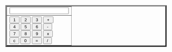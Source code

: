 
<html>
<head>
</head>
<body>
<FORM NAME="Calc">
<TABLE BORDER=4>
<TR>
<TD>
<INPUT TYPE="text" NAME="Input" Size="20">
<br>
</TD>
</TR>
<TR>
<TD>
<INPUT TYPE="button" NAME="one" VALUE=" 1 " OnClick="Calc.Input.value += '1'">
<INPUT TYPE="button" NAME="two" VALUE=" 2 " OnCLick="Calc.Input.value += '2'">
<INPUT TYPE="button" NAME="three" VALUE=" 3 " OnClick="Calc.Input.value += '3'">
<INPUT TYPE="button" NAME="plus" VALUE=" + " OnClick="Calc.Input.value += ' + '">
<br>
<INPUT TYPE="button" NAME="four" VALUE=" 4 " OnClick="Calc.Input.value += '4'">
<INPUT TYPE="button" NAME="five" VALUE=" 5 " OnCLick="Calc.Input.value += '5'">
<INPUT TYPE="button" NAME="six" VALUE=" 6 " OnClick="Calc.Input.value += '6'">
<INPUT TYPE="button" NAME="minus" VALUE=" - " OnClick="Calc.Input.value += ' - '">
<br>
<INPUT TYPE="button" NAME="seven" VALUE=" 7 " OnClick="Calc.Input.value += '7'">
<INPUT TYPE="button" NAME="eight" VALUE=" 8 " OnCLick="Calc.Input.value += '8'">
<INPUT TYPE="button" NAME="nine" VALUE=" 9 " OnClick="Calc.Input.value += '9'">
<INPUT TYPE="button" NAME="times" VALUE=" x " OnClick="Calc.Input.value += ' * '">
<br>
<INPUT TYPE="button" NAME="clear" VALUE=" c " OnClick="Calc.Input.value = ''"> <INPUT TYPE="button" NAME="zero" VALUE=" 0 " OnClick="Calc.Input.value += '0'">
<INPUT TYPE="button" NAME="DoIt" VALUE=" = " OnClick="Calc.Input.value = eval(Calc.Input.value)">
<INPUT TYPE="button" NAME="div" VALUE=" / " OnClick="Calc.Input.value += ' / '">
<br>
</TD>
</TR>
</TABLE>
</FORM>
</body>
</html>
